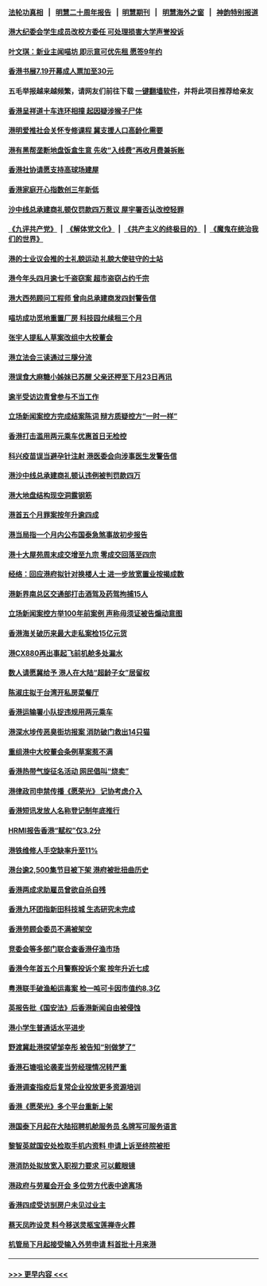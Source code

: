 #### [法轮功真相](https://github.com/gfw-breaker/truth/blob/master/README.md?t=0) &nbsp;&nbsp;|&nbsp;&nbsp; [明慧二十周年报告](https://github.com/gfw-breaker/mh-reports/blob/master/README.md?t=0) &nbsp;&nbsp;|&nbsp;&nbsp;[明慧期刊](https://github.com/gfw-breaker/mh-qikan) &nbsp;&nbsp;|&nbsp;&nbsp; [明慧海外之窗](https://github.com/gfw-breaker/mh-news/blob/master/README.md?t=0) &nbsp;&nbsp;|&nbsp;&nbsp; [神韵特别报道](https://github.com/gfw-breaker/mh-news/blob/master/shenyun.md?t=0)
#### [港大纪委会学生成员改校方委任 可处理损害大学声誉投诉](../pages/nsc415/n14025300.md?t=06301543) 
#### [叶文琪：新业主闻喵坊 即示意可优先租 愿签9年约](../pages/nsc415/n14025301.md?t=06301543) 
#### [香港书展7.19开幕成人票加至30元](../pages/nsc415/n14025302.md?t=06301543) 
#### 五毛举报越来越频繁，请网友们前往下载 [一键翻墙软件](https://github.com/gfw-breaker/ssr-accounts)，并将此项目推荐给亲友
#### [香港呈祥道十车连环相撞 起因疑涉猴子尸体](../pages/nsc415/n14025303.md?t=06301543) 
#### [港明爱推社会关怀专修课程 冀支援人口高龄化需要](../pages/nsc415/n14025304.md?t=06301543) 
#### [港有黑帮垄断地盘饭盒生意 先收“入线费”再收月费兼拆账](../pages/nsc415/n14025305.md?t=06301543) 
#### [香港社协请愿支持高球场建屋](../pages/nsc415/n14025306.md?t=06301543) 
#### [香港家庭开心指数创三年新低](../pages/nsc415/n14024502.md?t=06301543) 
#### [沙中线总承建商礼顿仅罚款四万惹议 屋宇署否认改控轻罪](../pages/nsc415/n14024507.md?t=06301543) 
#### [《九评共产党》](https://github.com/begood0513/9ping.md/blob/master/README.md) &nbsp;|&nbsp; [《解体党文化》](../../../../jtdwh.md/blob/master/README.md)  &nbsp;|&nbsp; [《共产主义的终极目的》](../../../../gczydzjmd.md/blob/master/README.md) &nbsp;|&nbsp; [《魔鬼在统治我们的世界》](../../../../mgztzwmdsj.md/blob/master/README.md) 
#### [港的士业议会推的士礼貌运动 礼貌大使驻守的士站](../pages/nsc415/n14024506.md?t=06301543) 
#### [港今年头四月逾七千盗窃案 超市盗窃占约千宗](../pages/nsc415/n14024505.md?t=06301543) 
#### [港大西苑顾问工程师 曾向总承建商发四封警告信](../pages/nsc415/n14024504.md?t=06301543) 
#### [喵坊成功觅地重置厂房 科技园允续租三个月](../pages/nsc415/n14024503.md?t=06301543) 
#### [张宇人提私人草案改组中大校董会](../pages/nsc415/n14024500.md?t=06301543) 
#### [港立法会三读通过三隧分流](../pages/nsc415/n14024499.md?t=06301543) 
#### [港误食大麻糖小姊妹已苏醒 父亲还柙至下月23日再讯](../pages/nsc415/n14024498.md?t=06301543) 
#### [逾半受访边青曾参与不当工作](../pages/nsc415/n14023841.md?t=06301543) 
#### [立场新闻案控方完成结案陈词 辩方质疑控方“一时一样”](../pages/nsc415/n14023840.md?t=06301543) 
#### [香港打击滥用两元乘车优惠首日无检控](../pages/nsc415/n14023834.md?t=06301543) 
#### [科兴疫苗误当避孕针注射 港医委会向涉事医生发警告信](../pages/nsc415/n14023835.md?t=06301543) 
#### [港沙中线总承建商礼顿认违例被判罚款四万](../pages/nsc415/n14023836.md?t=06301543) 
#### [港大地盘结构现空洞露钢筋](../pages/nsc415/n14023837.md?t=06301543) 
#### [港首五个月罪案按年升逾四成](../pages/nsc415/n14023838.md?t=06301543) 
#### [港当局指一个月内公布国泰急煞事故初步报告](../pages/nsc415/n14023839.md?t=06301543) 
#### [港十大屋苑周末成交增至九宗 零成交回落至四宗](../pages/nsc415/n14023227.md?t=06301543) 
#### [经络：回应港府拟针对换楼人士 进一步放宽置业按揭成数](../pages/nsc415/n14023223.md?t=06301543) 
#### [港新界南总区交通部打击酒驾及药驾拘捕15人](../pages/nsc415/n14023216.md?t=06301543) 
#### [立场新闻案控方举100年前案例 声称毋须证被告煽动意图](../pages/nsc415/n14023213.md?t=06301543) 
#### [香港海关破历来最大走私案检15亿元货](../pages/nsc415/n14023205.md?t=06301543) 
#### [港CX880再出事起飞前机舱多处漏水](../pages/nsc415/n14023202.md?t=06301543) 
#### [数人请愿冀给予 港人在大陆“超龄子女”居留权](../pages/nsc415/n14023199.md?t=06301543) 
#### [陈淑庄拟于台湾开私房菜餐厅](../pages/nsc415/n14023194.md?t=06301543) 
#### [香港运输署小队捉违规用两元乘车](../pages/nsc415/n14023178.md?t=06301543) 
#### [港深水埗传恶臭街坊报案 消防破门救出14只猫](../pages/nsc415/n14021271.md?t=06301543) 
#### [重组港中大校董会条例草案惹不满](../pages/nsc415/n14021268.md?t=06301543) 
#### [香港热带气旋征名活动 网民倡叫“烧卖”](../pages/nsc415/n14021265.md?t=06301543) 
#### [港律政司申禁传播《愿荣光》 记协考虑介入](../pages/nsc415/n14021264.md?t=06301543) 
#### [香港短讯发放人名称登记制年底推行](../pages/nsc415/n14021259.md?t=06301543) 
#### [HRMI报告香港“赋权”仅3.2分](../pages/nsc415/n14021249.md?t=06301543) 
#### [港铁维修人手空缺率升至11%](../pages/nsc415/n14021224.md?t=06301543) 
#### [港台逾2,500集节目被下架 港府被批扭曲历史](../pages/nsc415/n14020409.md?t=06301543) 
#### [香港两成求助雇员曾欲自杀自残](../pages/nsc415/n14019875.md?t=06301543) 
#### [香港九环团指新田科技城 生态研究未完成](../pages/nsc415/n14019874.md?t=06301543) 
#### [香港劳顾会委员不满被架空](../pages/nsc415/n14019873.md?t=06301543) 
#### [竞委会等多部门联合查香港仔渔市场](../pages/nsc415/n14019872.md?t=06301543) 
#### [香港今年首五个月警察投诉个案 按年升近七成](../pages/nsc415/n14019871.md?t=06301543) 
#### [粤港联手破渔船运毒案 检一吨可卡因市值约8.3亿](../pages/nsc415/n14019868.md?t=06301543) 
#### [英报告批《国安法》后香港新闻自由被侵蚀](../pages/nsc415/n14019560.md?t=06301543) 
#### [港小学生普通话水平进步](../pages/nsc415/n14019243.md?t=06301543) 
#### [野渡冀赴港探望邹幸彤 被告知“别做梦了”](../pages/nsc415/n14019249.md?t=06301543) 
#### [香港石塘咀论袭麦当劳经理情况转严重](../pages/nsc415/n14019247.md?t=06301543) 
#### [香港调查指疫后复常企业投放更多资源培训](../pages/nsc415/n14019246.md?t=06301543) 
#### [香港《愿荣光》多个平台重新上架](../pages/nsc415/n14019244.md?t=06301543) 
#### [港国泰下月起在大陆招聘机舱服务员 名牌写可服务语言](../pages/nsc415/n14019242.md?t=06301543) 
#### [黎智英就国安处检取手机内资料 申请上诉至终院被拒](../pages/nsc415/n14019241.md?t=06301543) 
#### [港消防处拟放宽入职视力要求 可以戴眼镜](../pages/nsc415/n14019240.md?t=06301543) 
#### [港政府与劳雇会开会 多位劳方代表中途离场](../pages/nsc415/n14019239.md?t=06301543) 
#### [香港四成受访㓥房户未见过业主](../pages/nsc415/n14018526.md?t=06301543) 
#### [蔡天凤昨设灵 料今移送灵柩宝莲禅寺火葬](../pages/nsc415/n14018524.md?t=06301543) 
#### [机管局下月起接受输入外劳申请 料首批十月来港](../pages/nsc415/n14018525.md?t=06301543) 

----
#### [ >>> 更早内容 <<< ](../indexes/nsc415-earlier.md)
